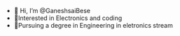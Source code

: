 - 👋 Hi, I’m @GaneshsaiBese
- 👀Interested in Electronics and coding
- 🌱Pursuing a degree in Engineering in eletronics stream

<!---
GaneshsaiBese/GaneshsaiBese is a ✨ special ✨ repository because its `README.md` (this file) appears on your GitHub profile.
You can click the Preview link to take a look at your changes.
--->
